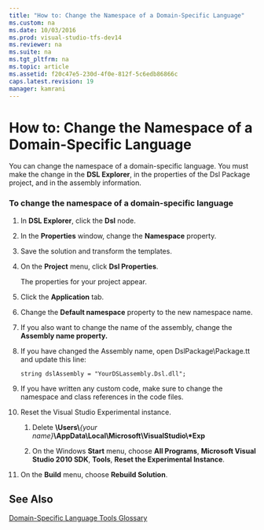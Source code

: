 ```yaml
---
title: "How to: Change the Namespace of a Domain-Specific Language"
ms.custom: na
ms.date: 10/03/2016
ms.prod: visual-studio-tfs-dev14
ms.reviewer: na
ms.suite: na
ms.tgt_pltfrm: na
ms.topic: article
ms.assetid: f20c47e5-230d-4f0e-812f-5c6edb86866c
caps.latest.revision: 19
manager: kamrani
---
```

# How to: Change the Namespace of a Domain-Specific Language
You can change the namespace of a domain-specific language. You must make the change in the **DSL Explorer**, in the properties of the Dsl Package project, and in the assembly information.  
  
### To change the namespace of a domain-specific language  
  
1.  In **DSL Explorer**, click the **Dsl** node.  
  
2.  In the **Properties** window, change the **Namespace** property.  
  
3.  Save the solution and transform the templates.  
  
4.  On the **Project** menu, click **Dsl Properties**.  
  
     The properties for your project appear.  
  
5.  Click the **Application** tab.  
  
6.  Change the **Default namespace** property to the new namespace name.  
  
7.  If you also want to change the name of the assembly, change the **Assembly name property.**  
  
8.  If you have changed the Assembly name, open DslPackage\Package.tt and update this line:  
  
     `string dslAssembly = "YourDSLassembly.Dsl.dll";`  
  
9. If you have written any custom code, make sure to change the namespace and class references in the code files.  
  
10. Reset the Visual Studio Experimental instance.  
  
    1.  Delete **\Users\\***{your name}***\AppData\Local\Microsoft\VisualStudio\\\*Exp**  
  
    2.  On the Windows **Start** menu, choose **All Programs**, **Microsoft Visual Studio 2010 SDK**, **Tools**, **Reset the Experimental Instance**.  
  
11. On the **Build** menu, choose **Rebuild Solution**.  
  
## See Also  
 [Domain-Specific Language Tools Glossary](assetId:///ca5e84cb-a315-465c-be24-76aa3df276aa)